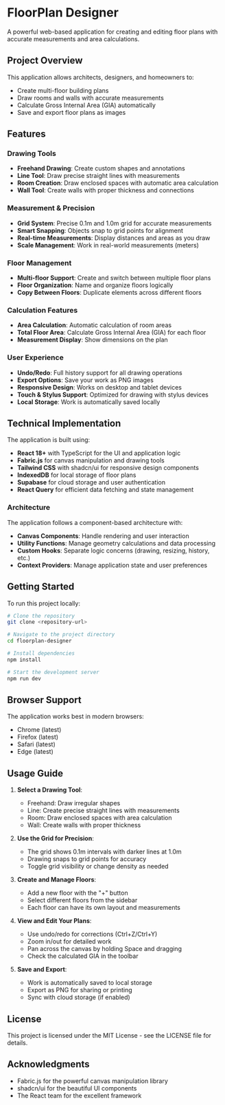 
# FloorPlan Designer

A powerful web-based application for creating and editing floor plans with accurate measurements and area calculations.

## Project Overview

This application allows architects, designers, and homeowners to:

- Create multi-floor building plans
- Draw rooms and walls with accurate measurements
- Calculate Gross Internal Area (GIA) automatically
- Save and export floor plans as images

## Features

### Drawing Tools
- **Freehand Drawing**: Create custom shapes and annotations
- **Line Tool**: Draw precise straight lines with measurements
- **Room Creation**: Draw enclosed spaces with automatic area calculation
- **Wall Tool**: Create walls with proper thickness and connections

### Measurement & Precision
- **Grid System**: Precise 0.1m and 1.0m grid for accurate measurements
- **Smart Snapping**: Objects snap to grid points for alignment
- **Real-time Measurements**: Display distances and areas as you draw
- **Scale Management**: Work in real-world measurements (meters)

### Floor Management
- **Multi-floor Support**: Create and switch between multiple floor plans
- **Floor Organization**: Name and organize floors logically
- **Copy Between Floors**: Duplicate elements across different floors

### Calculation Features
- **Area Calculation**: Automatic calculation of room areas
- **Total Floor Area**: Calculate Gross Internal Area (GIA) for each floor
- **Measurement Display**: Show dimensions on the plan

### User Experience
- **Undo/Redo**: Full history support for all drawing operations
- **Export Options**: Save your work as PNG images
- **Responsive Design**: Works on desktop and tablet devices
- **Touch & Stylus Support**: Optimized for drawing with stylus devices
- **Local Storage**: Work is automatically saved locally

## Technical Implementation

The application is built using:

- **React 18+** with TypeScript for the UI and application logic
- **Fabric.js** for canvas manipulation and drawing tools
- **Tailwind CSS** with shadcn/ui for responsive design components
- **IndexedDB** for local storage of floor plans
- **Supabase** for cloud storage and user authentication
- **React Query** for efficient data fetching and state management

### Architecture

The application follows a component-based architecture with:

- **Canvas Components**: Handle rendering and user interaction
- **Utility Functions**: Manage geometry calculations and data processing
- **Custom Hooks**: Separate logic concerns (drawing, resizing, history, etc.)
- **Context Providers**: Manage application state and user preferences

## Getting Started

To run this project locally:

```sh
# Clone the repository
git clone <repository-url>

# Navigate to the project directory
cd floorplan-designer

# Install dependencies
npm install

# Start the development server
npm run dev
```

## Browser Support

The application works best in modern browsers:
- Chrome (latest)
- Firefox (latest)
- Safari (latest)
- Edge (latest)

## Usage Guide

1. **Select a Drawing Tool**:
   - Freehand: Draw irregular shapes
   - Line: Create precise straight lines with measurements
   - Room: Draw enclosed spaces with area calculation
   - Wall: Create walls with proper thickness

2. **Use the Grid for Precision**:
   - The grid shows 0.1m intervals with darker lines at 1.0m
   - Drawing snaps to grid points for accuracy
   - Toggle grid visibility or change density as needed

3. **Create and Manage Floors**:
   - Add a new floor with the "+" button
   - Select different floors from the sidebar
   - Each floor can have its own layout and measurements

4. **View and Edit Your Plans**:
   - Use undo/redo for corrections (Ctrl+Z/Ctrl+Y)
   - Zoom in/out for detailed work
   - Pan across the canvas by holding Space and dragging
   - Check the calculated GIA in the toolbar

5. **Save and Export**:
   - Work is automatically saved to local storage
   - Export as PNG for sharing or printing
   - Sync with cloud storage (if enabled)

## License

This project is licensed under the MIT License - see the LICENSE file for details.

## Acknowledgments

- Fabric.js for the powerful canvas manipulation library
- shadcn/ui for the beautiful UI components
- The React team for the excellent framework
